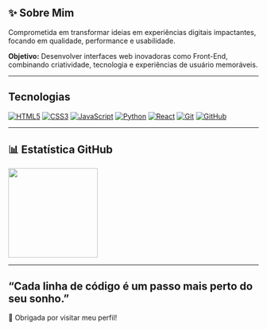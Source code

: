 ## ✨ Sobre Mim

Comprometida em transformar ideias em experiências digitais impactantes, focando em qualidade, performance e usabilidade.

**Objetivo:** Desenvolver interfaces web inovadoras como Front-End, combinando criatividade, tecnologia e experiências de usuário memoráveis.

---

## Tecnologias 

 <p>
   <a href="https://developer.mozilla.org/en-US/docs/Web/HTML" target="_blank" rel="noopener noreferrer">
    <img src="https://img.shields.io/badge/HTML5-E34F26?style=flat&logo=html5&logoColor=white" alt="HTML5" /></a>

   <a href="https://developer.mozilla.org/en-US/docs/Web/CSS" target="_blank" rel="noopener noreferrer">
    <img src="https://img.shields.io/badge/CSS3-1572B6?style=flat&logo=css3&logoColor=white" alt="CSS3" /></a>

   <a href="https://developer.mozilla.org/en-US/docs/Web/JavaScript" target="_blank" rel="noopener noreferrer">
    <img src="https://img.shields.io/badge/JavaScript-F7DF1E?style=flat&logo=javascript&logoColor=black" alt="JavaScript" /></a>

   <a href="https://www.python.org/" target="_blank" rel="noopener noreferrer">
    <img src="https://img.shields.io/badge/Python-3776AB?style=flat&logo=python&logoColor=white" alt="Python" /></a>

   <a href="https://reactjs.org/" target="_blank" rel="noopener noreferrer">
    <img src="https://img.shields.io/badge/React-20232A?style=flat&logo=react&logoColor=61DAFB" alt="React" /></a>

   <a href="https://git-scm.com/" target="_blank" rel="noopener noreferrer">
    <img src="https://img.shields.io/badge/Git-F05032?style=flat&logo=git&logoColor=white" alt="Git" /></a>

   <a href="https://github.com/" target="_blank" rel="noopener noreferrer">
    <img src="https://img.shields.io/badge/GitHub-181717?style=flat&logo=github&logoColor=white" alt="GitHub" /></a>
</p>

---

## 📊 Estatística GitHub

<div >

<a href="https://github.com/kellymourat">
  <img loading="lazy" argin="auto" height="180em" 
    src="https://github-readme-stats.vercel.app/api/top-langs/?username=Kellymourat&layout=compact&langs_count=7&theme=tokyonight&bg_color=000000&hide_border=true&title_color=ffffff&text_color=cccccc"/></a>

</div>

---

## “Cada linha de código é um passo mais perto do seu sonho.” 

  💜 Obrigada por visitar meu perfil!



